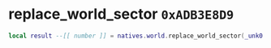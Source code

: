 # replace_world_sector `0xADB3E8D9`

```lua
local result --[[ number ]] = natives.world.replace_world_sector(_unk0 --[[ number ]], _unk1 --[[ number ]], _unk2 --[[ number ]])
```